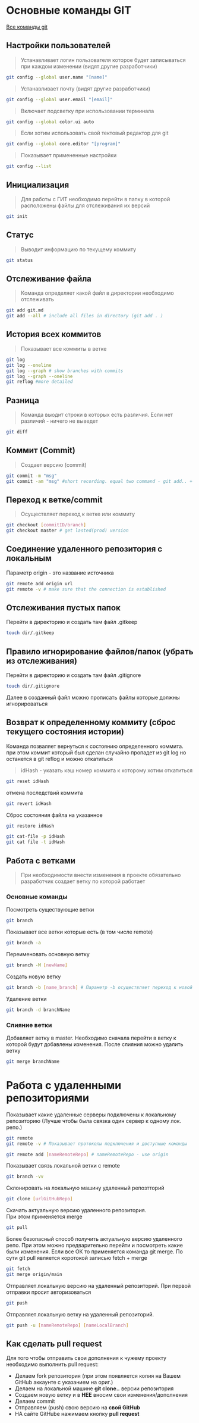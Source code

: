 # Основные команды GIT

[Все команды git](https://git-scm.com/docs)

## Настройки пользователей
>Устанавливает логин пользователя которое будет записываться при каждом изменении (видят другие разработчики)
~~~bash
git config --global user.name "[name]"
~~~
>Устанавливает почту (видят другие разработчики)
~~~bash
git config --global user.email "[email]"
~~~
>Включает подсветку при использовании терминала
~~~bash
git config --global color.ui auto
~~~
>Если хотим использовать свой тектовый редактор для git
~~~bash
git config --global core.editor "[program]"
~~~
>Показывает примененные настройки
~~~bash
git config --list
~~~


## Инициализация 
> Для работы с ГИТ необходимо перейти в папку в которой расположены файлы для отслеживания их версий

~~~bash
git init
~~~

## Статус 
> Выводит информацию по текущему коммиту
~~~bash
git status
~~~

## Отслеживание файла 
> Команда определяет какой файл в директории необходимо отслеживать 
~~~bash
git add git.md
git add --all # include all files in directory (git add . )
~~~

## История всех коммитов 
> Показывает все коммиты в ветке
~~~bash
git log
git log --oneline
git log --graph # show branches with commits
git log --graph --oneline
git reflog #more detailed
~~~

## Разница 
> Команда выодит строки в которых есть различия. Если нет различий - ничего не выведет
~~~bash
git diff
~~~

## Коммит (Commit) 
> Создает версию (commit)
~~~bash
git commit -m "msg"
git commit -am "msg" #short recording. equal two command - git add.. + git commit 
~~~

## Переход к ветке/commit 
> Осуществляет переход к ветке или коммиту
~~~bash
git checkout [commitID/branch]
git checkout master # get lasted(prod) version
~~~

## Соединение удаленного репозитория с локальным
Параметр origin - это название источника
~~~bash
git remote add origin url
git remote -v # make sure that the connection is established
~~~

## Отслеживания пустых папок
Перейти в директорию и создать там файл .gitkeep
~~~bash
touch dir/.gitkeep
~~~

## Правило игнорирование файлов/папок (убрать из отслеживания)
Перейти в директорию и создать там файл .gitignore
~~~bash
touch dir/.gitignore
~~~
Далее в созданный файл можно прописать файлы которые должны игнорироваться

## Возврат к определенному коммиту (сброс текущего состояния истории)
Команда позваляет вернуться к состоянию определенного коммита. при этом коммит который был сделан случайно пропадет из git log но останется в git reflog и можно откатиться
> idHash - указать кэш номер коммита к которому хотим откатиться
~~~bash
git reset idHash
~~~
отмена последствий коммита
~~~bash
git revert idHash
~~~
Сброс состояния файла на указанное
~~~bash
git restore idHash
~~~

~~~bash
git cat-file -p idHash
git cat file -t idHash
~~~

## Работа с ветками
>При необходимости внести изменения в проекте обязательно разработчик создает ветку по которой работает
### Основные команды
Посмотреть существующие ветки
~~~bash
git branch
~~~
Показывает все ветки которые есть (в том числе remote)
~~~bash
git branch -a
~~~
Переименовать основную ветку
~~~bash
git branch -M [newName]
~~~
Создать новую ветку
~~~bash
git branch -b [name_branch] # Параметр -b осуществляет переход к новой ветке
~~~

Удаление ветки
~~~bash
git branch -d branchName
~~~

### Слияние ветки
Добавляет ветку в master. Необходимо сначала перейти в ветку к которой будут добавлены изменения. После слияния можно удалить ветку
~~~bash
git merge branchName
~~~

# Работа с удаленными репозиториями
Показывает какие удаленные серверы подключены к локальному репозиторию (Лучше чтобы была связка один сервер к одному лок. репо.)
~~~bash
git remote
git remote -v # Показывает протоколы подключения и доступные команды
~~~
~~~bash
git remote add [nameRemoteRepo] # nameRemoteRepo - use origin
~~~
Показывает связь локальной ветки с remote
~~~bash
git branch -vv
~~~
Склонировать на локальную машину удаленный репозтторий
~~~bash
git clone [urlGitHubRepo]
~~~
Скачать актуальную версию удаленного репозитория.
<br> При этом применяется merge
~~~bash
git pull
~~~
Более безопасный способ получить актуальную версию удаленного репо. При этом можно предварительно перейти и посмотреть какие были изменения. Если все ОК то применяется команда git merge. По сути git pull является коротокой записью fetch + merge 
~~~bash
git fetch
git merge origin/main
~~~
Отправляет локальную версию на удаленный репозиторий. При первой отправки просит авторизоваться
~~~bash
git push
~~~
Отправляет локальную ветку на удаленный репозиторий.
~~~bash
git push -u [nameRemoteRepo] [nameLocalBranch]
~~~
## Как сделать pull request
Для того чтобы отправить свои дополнения к чужему проекту необходимо выполнить pull request:
* Делаем fork репозитория (при этом появляется копия на Вашем GitHub аккаунте с указанием на ориг.)
* Делаем на локальной машине **git clone..** версии репозитория
* Создаем новую ветку и в __НЕЕ__ вносим свои изменения/дополнения
* Делаем commit 
* Отправляем (push) свою версию на __свой GitHub__
* НА сайте GitHube нажимаем кнопку __pull request__

